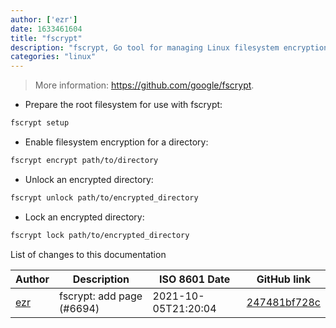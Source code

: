 ```yaml
---
author: ['ezr']
date: 1633461604
title: "fscrypt"
description: "fscrypt, Go tool for managing Linux filesystem encryption."
categories: "linux"
---
```

> More information: <https://github.com/google/fscrypt>.

- Prepare the root filesystem for use with fscrypt:

```bash
fscrypt setup
```

- Enable filesystem encryption for a directory:

```bash
fscrypt encrypt path/to/directory
```

- Unlock an encrypted directory:

```bash
fscrypt unlock path/to/encrypted_directory
```

- Lock an encrypted directory:

```bash
fscrypt lock path/to/encrypted_directory
```
List of changes to this documentation


Author | Description | ISO 8601 Date | GitHub link
------|-----|-----|-----
[ezr](mailto:ezr@users.noreply.github.com) | fscrypt: add page (#6694) | 2021-10-05T21:20:04 | [247481bf728c](https://github.com/tldr-pages/tldr/commit/247481bf728c75005928365a525d58f4a990479d)

